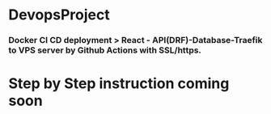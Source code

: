 # DevopsProject
### Docker CI CD deployment > React - API(DRF)-Database-Traefik to VPS server by Github Actions with SSL/https.


# Step by Step instruction coming soon
